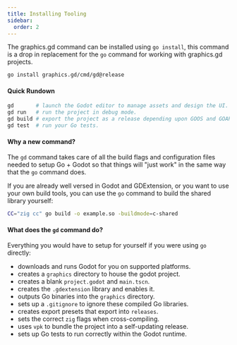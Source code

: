 ```yaml
---
title: Installing Tooling
sidebar:
  order: 2
---
```


The graphics.gd command can be installed using `go install`, this command is a drop in replacement for the `go` command for working with graphics.gd projects.

```sh
go install graphics.gd/cmd/gd@release
```

#### Quick Rundown

```sh
gd       # launch the Godot editor to manage assets and design the UI.
gd run   # run the project in debug mode.
gd build # export the project as a release depending upon GOOS and GOARCH.
gd test  # run your Go tests.
```

#### Why a new command?

The `gd` command takes care of all the build flags and configuration files needed to setup Go + Godot so that things will "just work" in the same way that the `go` command does.

If you are already well versed in Godot and GDExtension, or you want to use your own build tools, you can use the `go` command to build the shared library yourself:

```sh
CC="zig cc" go build -o example.so -buildmode=c-shared
```

#### What does the `gd` command do?

Everything you would have to setup for yourself if you were using `go` directly:

* downloads and runs Godot for you on supported platforms.
* creates a `graphics` directory to house the godot project.
* creates a blank `project.godot` and `main.tscn`.
* creates the `.gdextension` library and enables it.
* outputs Go binaries into the `graphics` directory.
* sets up a `.gitignore` to ignore these compiled Go libraries.
* creates export presets that export into `releases`.
* sets the correct `zig` flags when cross-compiling.
* uses `vpk` to bundle the project into a self-updating release.
* sets up Go tests to run correctly within the Godot runtime.
